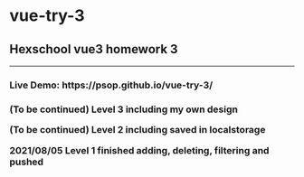 # vue-try-3
<h2>Hexschool vue3 homework 3</h2>
<hr>
<h3>Live Demo: https://psop.github.io/vue-try-3/<h3>
<p>(To be continued) Level 3 including my own design</p>
<p>(To be continued) Level 2 including saved in localstorage</p>
<p>2021/08/05 Level 1 finished adding, deleting, filtering and pushed</p>
